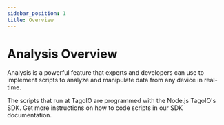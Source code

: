 ```yaml
---
sidebar_position: 1
title: Overview
---
```


# Analysis Overview

Analysis is a powerful feature that experts and developers can use to implement scripts to analyze and manipulate data from any device in real-time.

The scripts that run at TagoIO are programmed with the Node.js TagoIO's SDK. Get more instructions on how to code scripts in our SDK documentation.